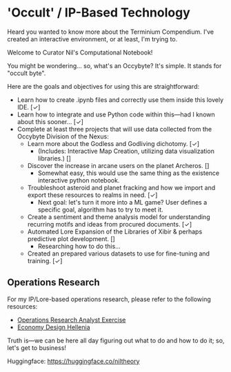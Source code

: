 # 'Occult' / IP-Based Technology

Heard you wanted to know more about the Terminium Compendium. I've created an interactive environment, or at least, I'm trying to.

Welcome to Curator Nil's Computational Notebook!

You might be wondering... so, what's an Occybyte? It's simple. It stands for "occult byte".

Here are the goals and objectives for using this are straightforward:

- Learn how to create .ipynb files and correctly use them inside this lovely IDE. [✓]
- Learn how to integrate and use Python code within this—had I known about this sooner... [✓]
- Complete at least three projects that will use data collected from the Occybyte Division of the Nexus:
    - Learn more about the Godless and Godliving dichotomy. [✓]
        - (Includes: Interactive Map Creation, utilizing data visualization libraries.) []
    - Discover the increase in arcane users on the planet Archeros. []
        - Somewhat easy, this would use the same thing as the existence interactive python notebook.
    - Troubleshoot asteroid and planet fracking and how we import and export these resources to realms in need. [✓]
        - Next goal: let's turn it more into a ML game? User defines a specific goal, algorithm has to try to meet it. 
    - Create a sentiment and theme analysis model for understanding recurring motifs and ideas from procured documents. [✓]
    - Automated Lore Expansion of the Libraries of Xibir & perhaps predictive plot development. []
        - Researching how to do this... 
    - Created an prepared various datasets to use for fine-tuning and training. [✓]

## Operations Research

For my IP/Lore-based operations research, please refer to the following resources:

- [Operations Research Analyst Exercise](https://docs.google.com/spreadsheets/d/1ZFzcRn8IhKosznUzUKPDZ8scAxwK6t9F1pntHivHfpM/edit?usp=sharing)
- [Economy Design Hellenia](https://docs.google.com/spreadsheets/d/1EvHgAz4NfHlQK1MWdSOF0Xh4iHi0bm0eQytyKxgZ3gw/edit?usp=sharing)

Truth is—we can be here all day figuring out what to do and how to do it; so, let's get to business!

Huggingface: https://huggingface.co/niltheory
